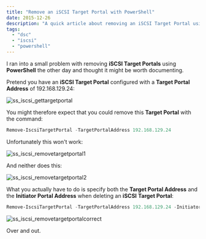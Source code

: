 ```yaml
---
title: "Remove an iSCSI Target Portal with PowerShell"
date: 2015-12-26
description: "A quick article about removing an iSCSI Target Portal using PowerShell."
tags:
  - "dsc"
  - "iscsi"
  - "powershell"
---
```


I ran into a small problem with removing **iSCSI Target Portals** using **PowerShell** the other day and thought it might be worth documenting.

Pretend you have an **iSCSI Target Portal** configured with a **Target Portal Address** of 192.168.129.24:

![ss_iscsi_gettargetportal](/assets/images/screenshots/ss_iscsi_gettargetportal.png)

You might therefore expect that you could remove this **Target Portal** with the command:

```powershell
Remove-IscsiTargetPortal -TargetPortalAddress 192.168.129.24
```

Unfortunately this won't work:

![ss_iscsi_removetargetportal1](/assets/images/screenshots/ss_iscsi_removetargetportal1.png)

And neither does this:

![ss_iscsi_removetargetportal2](/assets/images/screenshots/ss_iscsi_removetargetportal2.png)

What you actually have to do is specify both the **Target Portal Address** and the **Initiator Portal Address** when deleting an **iSCSI** **Target Portal**:

```powershell
Remove-IscsiTargetPortal -TargetPortalAddress 192.168.129.24 -InitiatorPortalAddress 192.168.129.30
```

![ss_iscsi_removetargetportalcorrect](/assets/images/screenshots/ss_iscsi_removetargetportalcorrect.png)

Over and out.
